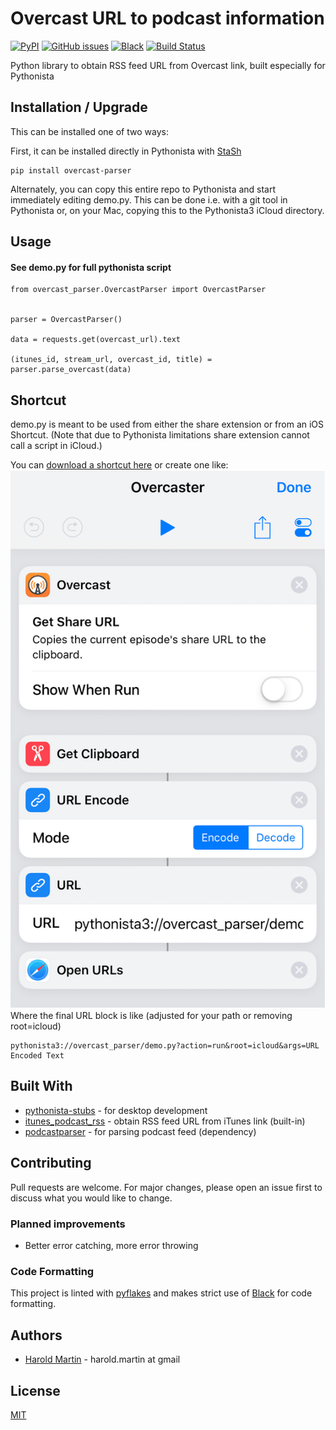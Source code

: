 # Overcast URL to podcast information
[![PyPI](https://img.shields.io/pypi/v/overcast_parser.svg)](https://pypi.org/project/overcast-parser/)
[![GitHub issues](https://img.shields.io/github/issues-raw/hbmartin/overcast_parser.svg)](https://github.com/hbmartin/overcast_parser/issues)
[![Black](https://img.shields.io/badge/code%20style-black-000000.svg)](https://github.com/ambv/black)
[![Build Status](https://travis-ci.com/hbmartin/overcast_parser.svg?branch=master)](https://travis-ci.com/hbmartin/overcast_parser)

Python library to obtain RSS feed URL from Overcast link, built especially for Pythonista

## Installation / Upgrade

This can be installed one of two ways:

First, it can be installed directly in Pythonista with [StaSh](https://github.com/ywangd/stash)

```
pip install overcast-parser
```

Alternately, you can copy this entire repo to Pythonista and start immediately editing demo.py. This can be done i.e. with a git tool in Pythonista or, on your Mac, copying this to the Pythonista3 iCloud directory.


## Usage

#### See demo.py for full pythonista script

```
from overcast_parser.OvercastParser import OvercastParser


parser = OvercastParser()

data = requests.get(overcast_url).text

(itunes_id, stream_url, overcast_id, title) = parser.parse_overcast(data)
```

## Shortcut
demo.py is meant to be used from either the share extension or from an iOS Shortcut. (Note that due to Pythonista limitations share extension cannot call a script in iCloud.)

You can [download a shortcut here](https://www.icloud.com/shortcuts/942bc3f2f69747429960fefdde4ccb2c) or create one like:
![shortcut](shortcut.png)
Where the final URL block is like (adjusted for your path or removing root=icloud)
```
pythonista3://overcast_parser/demo.py?action=run&root=icloud&args=URL Encoded Text
```

## Built With

* [pythonista-stubs](https://github.com/hbmartin/pythonista-stubs) - for desktop development
* [itunes_podcast_rss](https://github.com/wotaen/itunes_podcast_rss) - obtain RSS feed URL from iTunes link (built-in)
* [podcastparser](https://github.com/gpodder/podcastparser) - for parsing podcast feed (dependency)

## Contributing

Pull requests are welcome. For major changes, please open an issue first to discuss what you would like to change.

### Planned improvements
* Better error catching, more error throwing

### Code Formatting

This project is linted with [pyflakes](https://github.com/PyCQA/pyflakes) and makes strict use of [Black](https://github.com/ambv/black) for code formatting.

## Authors

* [Harold Martin](https://www.linkedin.com/in/harold-martin-98526971/) - harold.martin at gmail


## License

[MIT](LICENSE.txt)